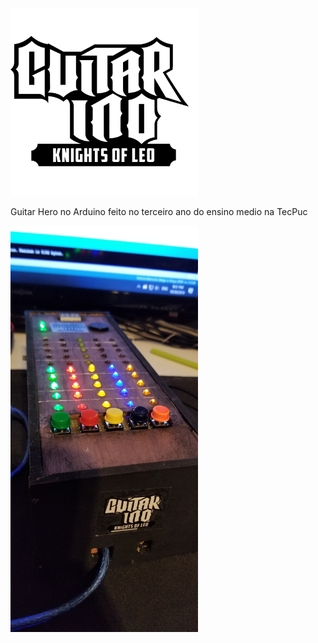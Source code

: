 

<img src="https://github.com/Knightleo602/Guitarino/blob/main/guitarino%20logo.png" height="300px" width="300px">

Guitar Hero no Arduino feito no terceiro ano do ensino medio na TecPuc


<img src="https://github.com/Knightleo602/Guitarino/blob/main/20191030_213104.jpg" height="650px" width="300px">

